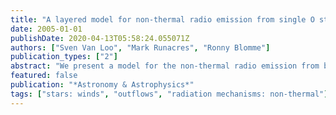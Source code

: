 ```yaml
---
title: "A layered model for non-thermal radio emission from single O stars"
date: 2005-01-01
publishDate: 2020-04-13T05:58:24.055071Z
authors: ["Sven Van Loo", "Mark Runacres", "Ronny Blomme"]
publication_types: ["2"]
abstract: "We present a model for the non-thermal radio emission from bright O stars, in terms of synchrotron emission from wind-embedded shocks. The model is an extension of an earlier one, with an improved treatment of the cooling of relativistic electrons. This improvement limits the synchrotron-emitting volume to a series of fairly narrow layers behind the shocks. We show that the width of these layers increases with increasing wavelength, which has important consequences for the shape of the spectrum. We also show that the strongest shocks produce the bulk of the emission, so that the emergent radio flux can be adequately described as coming from a small number of shocks, or even from a single shock. A single shock model is completely determined by four parameters: the position of the shock, the compression ratio and velocity jump of the shock, and the surface magnetic field. Applying a single shock model to the O5 If star Cyg OB2 No. 9 allows a good determination of the compression ratio and shock position and, to a lesser extent, the magnetic field and velocity jump. Our main conclusion is that strong shocks need to survive out to distances of a few hundred stellar radii. Even with multiple shocks, the shocks needed to explain the observed emission are stronger than predictions from time-dependent hydrodynamical simulations."
featured: false
publication: "*Astronomy & Astrophysics*"
tags: ["stars: winds", "outflows", "radiation mechanisms: non-thermal"]
---
```


